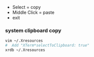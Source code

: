 * Select = copy
* Middle Click = paste
* exit

### system clipboard copy
```bash
vim ~/.Xresources
#  Add "XTerm*selectToClipboard: true"
xrdb ~/.Xresources
```